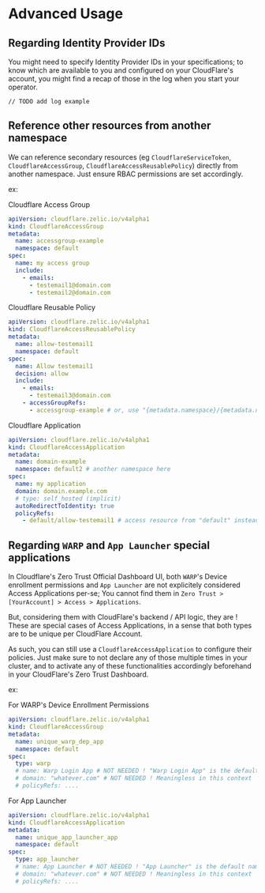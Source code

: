 # Advanced Usage

## Regarding Identity Provider IDs
You might need to specify Identity Provider IDs in your specifications; to know which are available to you and configured on your CloudFlare's account, you might find a recap of those in the log when you start your operator.
```
// TODO add log example
```

## Reference other resources from another namespace

We can reference secondary resources (eg `CloudflareServiceToken`, `CloudflareAccessGroup`, `CloudflareAccessReusablePolicy`) directly from another namespace. Just ensure RBAC permissions are set accordingly.

ex:

Cloudflare Access Group
```yaml
apiVersion: cloudflare.zelic.io/v4alpha1
kind: CloudflareAccessGroup
metadata:
  name: accessgroup-example
  namespace: default
spec:
  name: my access group
  include:
    - emails:
      - testemail1@domain.com
      - testemail2@domain.com
```

Cloudflare Reusable Policy
```yaml
apiVersion: cloudflare.zelic.io/v4alpha1
kind: CloudflareAccessReusablePolicy
metadata:
  name: allow-testemail1
  namespace: default
spec:
  name: Allow testemail1
  decision: allow
  include:
    - emails:
      - testemail3@domain.com
    - accessGroupRefs:
      - accessgroup-example # or, use "{metadata.namespace}/{metadata.name}" for explicit targeting
```

Cloudflare Application
```yaml
apiVersion: cloudflare.zelic.io/v4alpha1
kind: CloudflareAccessApplication
metadata:
  name: domain-example
  namespace: default2 # another namespace here
spec:
  name: my application
  domain: domain.example.com
  # type: self_hosted (implicit)
  autoRedirectToIdentity: true
  policyRefs:
    - default/allow-testemail1 # access resource from "default" instead of "default2"
```

## Regarding `WARP` and `App Launcher` special applications

In Cloudflare's Zero Trust Official Dashboard UI, both `WARP`'s Device enrollment permissions and `App Launcher` are not explicitely considered Access Applications per-se; You cannot find them in `Zero Trust > [YourAccount] > Access > Applications`.

But, considering them with CloudFlare's backend / API logic, they are ! These are special cases of Access Applications, in a sense that both types are to be unique per CloudFlare Account.

As such, you can still use a `CloudflareAccessApplication` to configure their policies. Just make sure to not declare any of those multiple times in your cluster, and to activate any of these functionalities accordingly beforehand in your CloudFlare's Zero Trust Dashboard.

ex:

For WARP's Device Enrollment Permissions
```yaml
apiVersion: cloudflare.zelic.io/v4alpha1
kind: CloudflareAccessGroup
metadata:
  name: unique_warp_dep_app
  namespace: default
spec:
  type: warp
  # name: Warp Login App # NOT NEEDED ! "Warp Login App" is the default name (per CloudFlare's API) and cannot be changed
  # domain: "whatever.com" # NOT NEEDED ! Meaningless in this context
  # policyRefs: ....
```

For App Launcher
```yaml
apiVersion: cloudflare.zelic.io/v4alpha1
kind: CloudflareAccessApplication
metadata:
  name: unique_app_launcher_app
  namespace: default
spec:
  type: app_launcher
  # name: App Launcher # NOT NEEDED ! "App Launcher" is the default name (per CloudFlare's API) and cannot be changed
  # domain: "whatever.com" # NOT NEEDED ! Meaningless in this context
  # policyRefs: ....
```